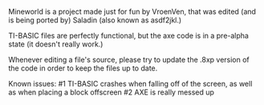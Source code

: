 Mineworld is a project made just for fun by VroenVen, that was edited (and is being ported by) Saladin (also known as asdf2jkl.)

TI-BASIC files are perfectly functional, but the axe code is in a pre-alpha state (it doesn't really work.)

Whenever editing a file's source, please try to update the .8xp version of the code in order to keep the files up to date.

Known issues:
#1 TI-BASIC crashes when falling off of the screen, as well as when placing a block offscreen
#2 AXE is really messed up
